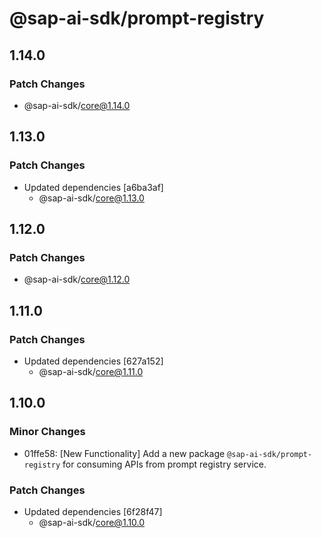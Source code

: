 # @sap-ai-sdk/prompt-registry

## 1.14.0

### Patch Changes

- @sap-ai-sdk/core@1.14.0

## 1.13.0

### Patch Changes

- Updated dependencies [a6ba3af]
  - @sap-ai-sdk/core@1.13.0

## 1.12.0

### Patch Changes

- @sap-ai-sdk/core@1.12.0

## 1.11.0

### Patch Changes

- Updated dependencies [627a152]
  - @sap-ai-sdk/core@1.11.0

## 1.10.0

### Minor Changes

- 01ffe58: [New Functionality] Add a new package `@sap-ai-sdk/prompt-registry` for consuming APIs from prompt registry service.

### Patch Changes

- Updated dependencies [6f28f47]
  - @sap-ai-sdk/core@1.10.0

